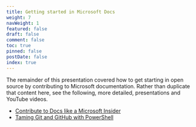 ```yaml
---
title: Getting started in Microsoft Docs
weight: 7
navWeight: 1
featured: false
draft: false
comment: false
toc: true
pinned: false
postDate: false
index: true
---
```

<!-- markdownlint-disable MD041 -->

The remainder of this presentation covered how to get starting in open source by contributing to
Microsoft documentation. Rather than duplicate that content here, see the following, more detailed,
presentations and YouTube videos.

- [Contribute to Docs like a Microsoft Insider][01]
- [Taming Git and GitHub with PowerShell][02]

<!-- link references -->
[01]: ../../01-contributedocs/
[02]: ../../04-github/
